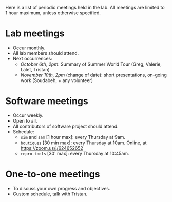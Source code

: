 Here is a list of periodic meetings held in the lab. All meetings are
limited to 1 hour maximum, unless otherwise specified. 

# Lab meetings

* Occur monthly.
* All lab members should attend.
* Next occurrences:
   * *October 6th, 2pm*: Summary of Summer World Tour (Greg, Valerie, Lalet, Tristan)
   * *November 10th, 2pm* (change of date): short presentations, on-going work (Soudabeh, + any volunteer)

# Software meetings

* Occur weekly.
* Open to all.
* All contributors of software project should attend. 
* Schedule:
  * `sim` and `sam` [1 hour max]: every Thursday at 9am.
  * `boutiques` [30 min max]: every Thursday at 10am. Online, at https://zoom.us/j/624652652
  * `repro-tools` [30' max]: every Thursday at 10:45am. 

# One-to-one meetings

* To discuss your own progress and objectives.
* Custom schedule, talk with Tristan. 
